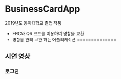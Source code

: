 # BusinessCardApp
2019년도 동아대학교 졸업 작품
 - FNC와 QR 코드를 이용하여 명함을 교환
 - 명함을 관리 보관 하는 어플리케이션
==============
## 시연 영상
### 로그인
<div style="width: 500px; height: 500px; position: relative; top: 0; left: -100px">
  <image style="position: absolute; clip: rect(0 150px 0 150px)" width="500px"
         src="https://user-images.githubusercontent.com/55723654/91380111-23e57980-e85f-11ea-9079-b390205cdcf8.gif" >
</div>
